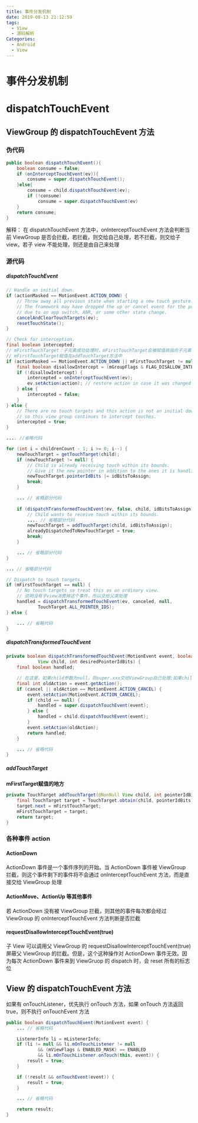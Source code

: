 ```yaml
---
title: 事件分发机制
date: 2019-08-13 21:12:59
tags:
  - View
  - 源码解析
Categories:
  - Android
  - View
---
```


# 事件分发机制

# dispatchTouchEvent

## ViewGroup 的 dispatchTouchEvent 方法

### 伪代码

```java
public boolean dispatchTouchEvent(){
    boolean consume = false;
    if (onInterceptTouchEvent(ev)){
        consume = super.dispatchTouchEvent();
    }else{
        consume = child.dispatchTouchEvent(ev);
        if (!consume)
            consume = super.dispatchTouchEvent(ev)
    }
    return consume;
}
```

解释：
在 dispatchTouchEvent 方法中，onInterceptTouchEvent 方法会判断当前 ViewGroup 是否会拦截，若拦截，则交给自己处理，若不拦截，则交给子 view。若子 view 不能处理，则还是由自己来处理

### 源代码

##### dispatchTouchEvent

```java
// Handle an initial down.
if (actionMasked == MotionEvent.ACTION_DOWN) {
    // Throw away all previous state when starting a new touch gesture.
    // The framework may have dropped the up or cancel event for the previous gesture
    // due to an app switch, ANR, or some other state change.
    cancelAndClearTouchTargets(ev);
    resetTouchState();
}

// Check for interception.
final boolean intercepted;
// mFirstTouchTarget：子元素成功处理时，mFirstTouchTarget会被赋值病指向子元素
// mFirstTouchTarget赋值在addTouchTarget方法中
if (actionMasked == MotionEvent.ACTION_DOWN || mFirstTouchTarget != null) {
    final boolean disallowIntercept = (mGroupFlags & FLAG_DISALLOW_INTERCEPT) != 0;
    if (!disallowIntercept) {
        intercepted = onInterceptTouchEvent(ev);
        ev.setAction(action); // restore action in case it was changed
    } else {
        intercepted = false;
    }
} else {
    // There are no touch targets and this action is not an initial down
    // so this view group continues to intercept touches.
    intercepted = true;
}

.... //省略代码

for (int i = childrenCount - 1; i >= 0; i--) {
    newTouchTarget = getTouchTarget(child);
    if (newTouchTarget != null) {
        // Child is already receiving touch within its bounds.
        // Give it the new pointer in addition to the ones it is handling.
        newTouchTarget.pointerIdBits |= idBitsToAssign;
        break;
    }

    ... // 省略部分代码
    
    if (dispatchTransformedTouchEvent(ev, false, child, idBitsToAssign)) {
        // Child wants to receive touch within its bounds.
        .... // 省略部分代码
        newTouchTarget = addTouchTarget(child, idBitsToAssign);
        alreadyDispatchedToNewTouchTarget = true;
        break;
    }

    ... // 省略部分代码
}

... // 省略部分代码

// Dispatch to touch targets.
if (mFirstTouchTarget == null) {
    // No touch targets so treat this as an ordinary view.
    // 说明没有子view消费掉这个事件，所以交给父类处理
    handled = dispatchTransformedTouchEvent(ev, canceled, null,
            TouchTarget.ALL_POINTER_IDS);
} else {

    ... // 省略代码
}
```

##### dispatchTransformedTouchEvent

```java
private boolean dispatchTransformedTouchEvent(MotionEvent event, boolean cancel,
            View child, int desiredPointerIdBits) {
    final boolean handled;

    // 在这里，如果child参数为null，则super.xxx交给ViewGroup自己处理;如果child不为空,则交给child处理
    final int oldAction = event.getAction();
    if (cancel || oldAction == MotionEvent.ACTION_CANCEL) {
        event.setAction(MotionEvent.ACTION_CANCEL);
        if (child == null) {
            handled = super.dispatchTouchEvent(event);
        } else {
            handled = child.dispatchTouchEvent(event);
        }
        event.setAction(oldAction);
        return handled;
    }

    ... // 省略代码
}
```

##### addTouchTarget

**mFirstTarget赋值的地方**

```java
private TouchTarget addTouchTarget(@NonNull View child, int pointerIdBits) {
    final TouchTarget target = TouchTarget.obtain(child, pointerIdBits);
    target.next = mFirstTouchTarget;
    mFirstTouchTarget = target;
    return target;
}
```

### 各种事件 action

#### ActionDown

ActionDown 事件是一个事件序列的开始。当 ActionDown 事件被 ViewGroup 拦截，则这个事件剩下的事件将不会通过 onInterceptTouchEvent 方法，而是直接交给 ViewGroup 处理

#### ActionMove、ActionUp 等其他事件

若 ActionDown 没有被 ViewGroup 拦截，则其他的事件每次都会经过 ViewGroup 的 onInterceptTouchEvent 方法判断是否拦截

#### requestDisallowInterceptTouchEvent(true)

子 View 可以调用父 ViewGroup 的 requestDisallowInterceptTouchEvent(true)屏蔽父 ViewGroup 的拦截。但是，这个这种操作对 ActionDown 事件无效。因为每次 ActionDown 事件来到 ViewGruop 的 dispatch 时，会 reset 所有的标志位

## View 的 dispatchTouchEvent 方法

如果有 onTouchListener，优先执行 onTouch 方法，如果 onTouch 方法返回 true，则不执行 onTouchEvent 方法

```java
public boolean dispatchTouchEvent(MotionEvent event) {
    ... // 省略代码

    ListenerInfo li = mListenerInfo;
    if (li != null && li.mOnTouchListener != null
            && (mViewFlags & ENABLED_MASK) == ENABLED
            && li.mOnTouchListener.onTouch(this, event)) {
        result = true;
    }

    if (!result && onTouchEvent(event)) {
        result = true;
    }

    ... // 省略代码

    return result;
}
```
